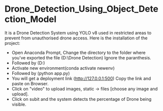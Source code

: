 # Drone_Detection_Using_Object_Detection_Model
It is a Drone Detection System using YOLO v8 used in restricted areas to prevent from unauthorised drone access.
 Here is the installation of the project:
   * Open Anaconda Prompt, Change the directory to the folder where you've exported the file (D:\Drone Detection) Ignore the paranthesis.
   * Followed by (D:)
   * Activate new environment(conda activate newenv)
   * Followed by (python app.py)
   * You will get a deployment link (http://127.0.0.1:500) Copy the link and paste on Browser.
   * Click on "video" to upload images, static -> files [choose any image and  upload].
   * Click on subit and the system detects the percentage of Drone being visible.
